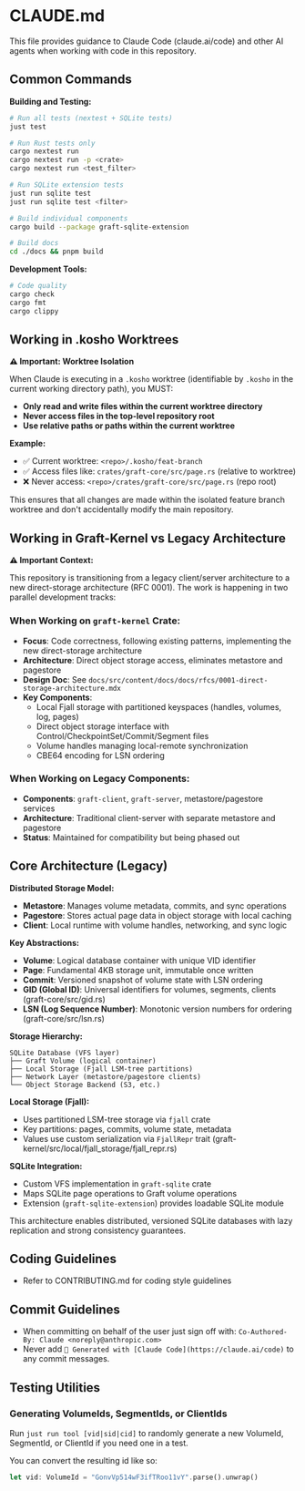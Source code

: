 # CLAUDE.md

This file provides guidance to Claude Code (claude.ai/code) and other AI agents when working with code in this repository.

## Common Commands

**Building and Testing:**

```bash
# Run all tests (nextest + SQLite tests)
just test

# Run Rust tests only
cargo nextest run
cargo nextest run -p <crate>
cargo nextest run <test_filter>

# Run SQLite extension tests
just run sqlite test
just run sqlite test <filter>

# Build individual components
cargo build --package graft-sqlite-extension

# Build docs
cd ./docs && pnpm build
```

**Development Tools:**

```bash
# Code quality
cargo check
cargo fmt
cargo clippy
```

## Working in .kosho Worktrees

**⚠️ Important: Worktree Isolation**

When Claude is executing in a `.kosho` worktree (identifiable by `.kosho` in the current working directory path), you MUST:

- **Only read and write files within the current worktree directory**
- **Never access files in the top-level repository root**
- **Use relative paths or paths within the current worktree**

**Example:**

- ✅ Current worktree: `<repo>/.kosho/feat-branch`
- ✅ Access files like: `crates/graft-core/src/page.rs` (relative to worktree)
- ❌ Never access: `<repo>/crates/graft-core/src/page.rs` (repo root)

This ensures that all changes are made within the isolated feature branch worktree and don't accidentally modify the main repository.

## Working in Graft-Kernel vs Legacy Architecture

**⚠️ Important Context:**

This repository is transitioning from a legacy client/server architecture to a new direct-storage architecture (RFC 0001). The work is happening in two parallel development tracks:

### When Working on `graft-kernel` Crate:

- **Focus**: Code correctness, following existing patterns, implementing the new direct-storage architecture
- **Architecture**: Direct object storage access, eliminates metastore and pagestore
- **Design Doc**: See `docs/src/content/docs/docs/rfcs/0001-direct-storage-architecture.mdx`
- **Key Components**:
  - Local Fjall storage with partitioned keyspaces (handles, volumes, log, pages)
  - Direct object storage interface with Control/CheckpointSet/Commit/Segment files
  - Volume handles managing local-remote synchronization
  - CBE64 encoding for LSN ordering

### When Working on Legacy Components:

- **Components**: `graft-client`, `graft-server`, metastore/pagestore services
- **Architecture**: Traditional client-server with separate metastore and pagestore
- **Status**: Maintained for compatibility but being phased out

## Core Architecture (Legacy)

**Distributed Storage Model:**

- **Metastore**: Manages volume metadata, commits, and sync operations
- **Pagestore**: Stores actual page data in object storage with local caching
- **Client**: Local runtime with volume handles, networking, and sync logic

**Key Abstractions:**

- **Volume**: Logical database container with unique VID identifier
- **Page**: Fundamental 4KB storage unit, immutable once written
- **Commit**: Versioned snapshot of volume state with LSN ordering
- **GID (Global ID)**: Universal identifiers for volumes, segments, clients (graft-core/src/gid.rs)
- **LSN (Log Sequence Number)**: Monotonic version numbers for ordering (graft-core/src/lsn.rs)

**Storage Hierarchy:**

```
SQLite Database (VFS layer)
├── Graft Volume (logical container)
├── Local Storage (Fjall LSM-tree partitions)
├── Network Layer (metastore/pagestore clients)
└── Object Storage Backend (S3, etc.)
```

**Local Storage (Fjall):**

- Uses partitioned LSM-tree storage via `fjall` crate
- Key partitions: pages, commits, volume state, metadata
- Values use custom serialization via `FjallRepr` trait (graft-kernel/src/local/fjall_storage/fjall_repr.rs)

**SQLite Integration:**

- Custom VFS implementation in `graft-sqlite` crate
- Maps SQLite page operations to Graft volume operations
- Extension (`graft-sqlite-extension`) provides loadable SQLite module

This architecture enables distributed, versioned SQLite databases with lazy replication and strong consistency guarantees.

## Coding Guidelines

- Refer to CONTRIBUTING.md for coding style guidelines

## Commit Guidelines

- When committing on behalf of the user just sign off with: `Co-Authored-By: Claude <noreply@anthropic.com>`
- Never add `🤖 Generated with [Claude Code](https://claude.ai/code)` to any commit messages.

## Testing Utilities

### Generating VolumeIds, SegmentIds, or ClientIds

Run `just run tool [vid|sid|cid]` to randomly generate a new VolumeId, SegmentId, or ClientId if you need one in a test.

You can convert the resulting id like so:

```rust
let vid: VolumeId = "GonvVp514wF3ifTRoo11vY".parse().unwrap()
```

